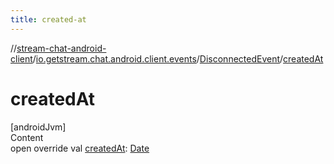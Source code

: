 ```yaml
---
title: created-at
---
```

//[stream-chat-android-client](../../../index.md)/[io.getstream.chat.android.client.events](../index.md)/[DisconnectedEvent](index.md)/[createdAt](createdAt.md)



# createdAt  
[androidJvm]  
Content  
open override val [createdAt](createdAt.md): [Date](https://developer.android.com/reference/kotlin/java/util/Date.html)  



